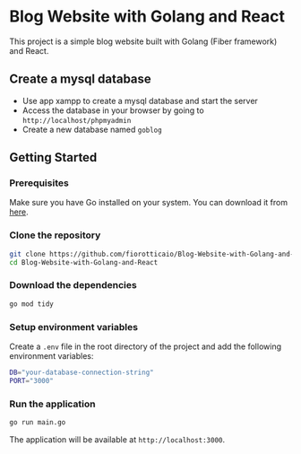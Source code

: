 # Blog Website with Golang and React

This project is a simple blog website built with Golang (Fiber framework) and React.


## Create a mysql database

- Use app xampp to create a mysql database and start the server
- Access the database in your browser by going to `http://localhost/phpmyadmin`
- Create a new database named `goblog`


## Getting Started

### Prerequisites

Make sure you have Go installed on your system. You can download it from [here](https://golang.org/dl/).

### Clone the repository

```bash
git clone https://github.com/fiorotticaio/Blog-Website-with-Golang-and-React
cd Blog-Website-with-Golang-and-React
```

### Download the dependencies

```bash
go mod tidy
```

### Setup environment variables

Create a `.env` file in the root directory of the project and add the following environment variables:

```bash
DB="your-database-connection-string"
PORT="3000"
```

### Run the application

```bash
go run main.go
```

The application will be available at `http://localhost:3000`.